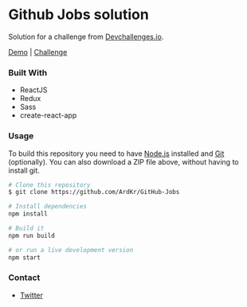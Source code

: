# Github Jobs solution

Solution for a challenge from [Devchallenges.io](https://devchallenges.io/).

[Demo](https://github-jobs-app00.netlify.app/) | [Challenge](https://devchallenges.io/challenges/TtUjDt19eIHxNQ4n5jps)

### Built With

- ReactJS
- Redux
- Sass
- create-react-app

### Usage

To build this repository you need to have [Node.js](https://nodejs.org/en/) installed and [Git](https://git-scm.com/downloads) (optionally). You can also download a ZIP file above, without having to install git.

```bash
# Clone this repository
$ git clone https://github.com/ArdKr/GitHub-Jobs

# Install dependencies
npm install

# Build it
npm run build

# or run a live development version
npm start

```

### Contact

- [Twitter](https://twitter.com/ArdKr4)
